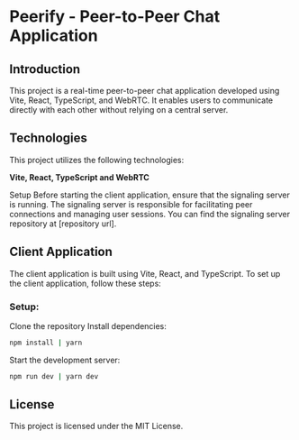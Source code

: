 # Peerify - Peer-to-Peer Chat Application
## Introduction
This project is a real-time peer-to-peer chat application developed using Vite, React, TypeScript, and WebRTC. It enables users to communicate directly with each other without relying on a central server.

## Technologies
This project utilizes the following technologies:

**Vite, React, TypeScript and WebRTC**

Setup
Before starting the client application, ensure that the signaling server is running. The signaling server is responsible for facilitating peer connections and managing user sessions. You can find the signaling server repository at [repository url].

## Client Application
The client application is built using Vite, React, and TypeScript. To set up the client application, follow these steps:

### Setup:

Clone the repository
Install dependencies: 
```bash
npm install | yarn
```

Start the development server:
```bash
npm run dev | yarn dev
```

## License
This project is licensed under the MIT License.